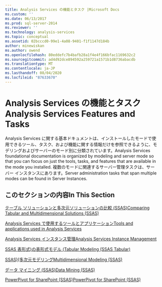 ```yaml
---
title: Analysis Services の機能とタスク |Microsoft Docs
ms.custom: ''
ms.date: 06/13/2017
ms.prod: sql-server-2014
ms.reviewer: ''
ms.technology: analysis-services
ms.topic: conceptual
ms.assetid: 02bcccd0-99e1-4a08-9401-f1f1147d184b
author: minewiskan
ms.author: owend
ms.openlocfilehash: 80eddefc7b4bafb28a1f4e4f166bfac1169632c2
ms.sourcegitcommit: ad4d92dce894592a259721a1571b1d8736abacdb
ms.translationtype: MT
ms.contentlocale: ja-JP
ms.lasthandoff: 08/04/2020
ms.locfileid: "87633670"
---
```

# <a name="analysis-services-features-and-tasks"></a><span data-ttu-id="cbdff-102">Analysis Services の機能とタスク</span><span class="sxs-lookup"><span data-stu-id="cbdff-102">Analysis Services Features and Tasks</span></span>
  <span data-ttu-id="cbdff-103">Analysis Services に関する基本ドキュメントは、インストールしたモードで使用できるツール、タスク、および機能に関する情報だけを参照できるように、モデリングおよびサーバーのモード別に分類されています。</span><span class="sxs-lookup"><span data-stu-id="cbdff-103">Analysis Services foundational documentation is organized by modeling and server mode so that you can focus on just the tools, tasks, and features that are available in the mode you installed.</span></span> <span data-ttu-id="cbdff-104">複数のモードに関連するサーバー管理タスクは、サーバー インスタンスにあります。</span><span class="sxs-lookup"><span data-stu-id="cbdff-104">Server administration tasks that span multiple modes can be found in Server Instances.</span></span>  
  
## <a name="in-this-section"></a><span data-ttu-id="cbdff-105">このセクションの内容</span><span class="sxs-lookup"><span data-stu-id="cbdff-105">In This Section</span></span>  
 [<span data-ttu-id="cbdff-106">テーブル ソリューションと多次元ソリューションの比較 &#40;SSAS&#41;</span><span class="sxs-lookup"><span data-stu-id="cbdff-106">Comparing Tabular and Multidimensional Solutions &#40;SSAS&#41;</span></span>](comparing-tabular-and-multidimensional-solutions-ssas.md)  
  
 [<span data-ttu-id="cbdff-107">Analysis Services で使用するツールとアプリケーション</span><span class="sxs-lookup"><span data-stu-id="cbdff-107">Tools and applications used in Analysis Services</span></span>](tools-and-applications-used-in-analysis-services.md)  
  
 [<span data-ttu-id="cbdff-108">Analysis Services インスタンス管理</span><span class="sxs-lookup"><span data-stu-id="cbdff-108">Analysis Services Instance Management</span></span>](instances/analysis-services-instance-management.md)  
  
 [<span data-ttu-id="cbdff-109">SSAS 表形式&#41;の表形式モデル &#40;</span><span class="sxs-lookup"><span data-stu-id="cbdff-109">Tabular Modeling &#40;SSAS Tabular&#41;</span></span>](tabular-models/tabular-models-ssas.md)  
  
 [<span data-ttu-id="cbdff-110">SSAS&#41;&#40;多次元モデリング</span><span class="sxs-lookup"><span data-stu-id="cbdff-110">Multidimensional Modeling &#40;SSAS&#41;</span></span>](multidimensional-models/multidimensional-models-ssas.md)  
  
 [<span data-ttu-id="cbdff-111">データ マイニング &#40;SSAS&#41;</span><span class="sxs-lookup"><span data-stu-id="cbdff-111">Data Mining &#40;SSAS&#41;</span></span>](data-mining/data-mining-ssas.md)  
  
 [<span data-ttu-id="cbdff-112">PowerPivot for SharePoint &#40;SSAS&#41;</span><span class="sxs-lookup"><span data-stu-id="cbdff-112">PowerPivot for SharePoint &#40;SSAS&#41;</span></span>](power-pivot-sharepoint/power-pivot-for-sharepoint-ssas.md)  
  
  
